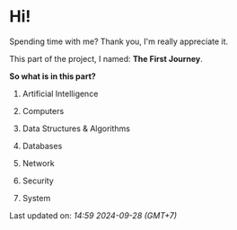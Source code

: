 # Hi!


Spending time with me? Thank you, I'm really appreciate it.


This part of the project, I named: **The First Journey**.


__So what is in this part?__


1. Artificial Intelligence

2. Computers

3. Data Structures & Algorithms

4. Databases

5. Network

6. Security

7. System



Last updated on: *14:59 2024-09-28 (GMT+7)*